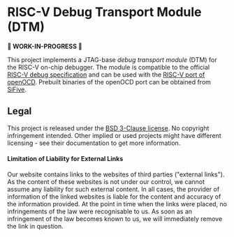 # RISC-V Debug Transport Module (DTM)

**:construction: WORK-IN-PROGRESS :construction:**

This project implements a JTAG-base *debug transport module* (DTM) for the RISC-V on-chip debugger.
The module is compatible to the official [RISC-V debug specification](https://github.com/riscv/riscv-debug-spec)
and can be used with the [RISC-V port of openOCD](https://github.com/riscv/riscv-openocd). Prebuilt binaries of the openOCD port
can be obtained from [SiFive](https://www.sifive.com/software).





## Legal

This project is released under the [BSD 3-Clause license](https://github.com/stnolting/riscv-debug-dtm/blob/main/LICENSE). No copyright infringement intended.
Other implied or used projects might have different licensing - see their documentation to get more information.

#### Limitation of Liability for External Links

Our website contains links to the websites of third parties ("external links"). As the
content of these websites is not under our control, we cannot assume any liability for
such external content. In all cases, the provider of information of the linked websites
is liable for the content and accuracy of the information provided. At the point in time
when the links were placed, no infringements of the law were recognisable to us. As soon
as an infringement of the law becomes known to us, we will immediately remove the
link in question.
